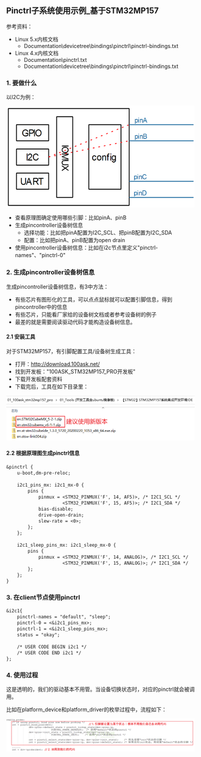 ## Pinctrl子系统使用示例_基于STM32MP157

参考资料：

* Linux 5.x内核文档
  * Documentation\devicetree\bindings\pinctrl\pinctrl-bindings.txt
* Linux 4.x内核文档
  * Documentation\pinctrl.txt
  * Documentation\devicetree\bindings\pinctrl\pinctrl-bindings.txt

### 1. 要做什么

以I2C为例：

![image-20210502105854634](pic/06_Pinctrl/07_i2c_example.png)



* 查看原理图确定使用哪些引脚：比如pinA、pinB
* 生成pincontroller设备树信息
  * 选择功能：比如把pinA配置为I2C_SCL、把pinB配置为I2C_SDA
  * 配置：比如把pinA、pinB配置为open drain
* 使用pincontroller设备树信息：比如在i2c节点里定义"pinctrl-names"、"pinctrl-0"



### 2. 生成pincontroller设备树信息

生成pincontroller设备树信息，有3中方法：

* 有些芯片有图形化的工具，可以点点鼠标就可以配置引脚信息，得到pincontroller中的信息
* 有些芯片，只能看厂家给的设备树文档或者参考设备树的例子
* 最差的就是需要阅读驱动代码才能构造设备树信息。

#### 2.1 安装工具

对于STM32MP157，有引脚配置工具/设备树生成工具：

  * 打开：http://download.100ask.net/
  * 找到开发板："100ASK_STM32MP157_PRO开发板"
  * 下载开发板配套资料
  * 下载完后，工具在如下目录里：

![](pic/06_Pinctrl/10_pins_tools.png)



#### 2.2 根据原理图生成pinctrl信息

```shell
&pinctrl {
	u-boot,dm-pre-reloc;

	i2c1_pins_mx: i2c1_mx-0 {
		pins {
			pinmux = <STM32_PINMUX('F', 14, AF5)>, /* I2C1_SCL */
					 <STM32_PINMUX('F', 15, AF5)>; /* I2C1_SDA */
			bias-disable;
			drive-open-drain;
			slew-rate = <0>;
		};
	};

	i2c1_sleep_pins_mx: i2c1_sleep_mx-0 {
		pins {
			pinmux = <STM32_PINMUX('F', 14, ANALOG)>, /* I2C1_SCL */
					 <STM32_PINMUX('F', 15, ANALOG)>; /* I2C1_SDA */
		};
	};
}

```





### 3. 在client节点使用pinctrl

```shell
&i2c1{
	pinctrl-names = "default", "sleep";
	pinctrl-0 = <&i2c1_pins_mx>;
	pinctrl-1 = <&i2c1_sleep_pins_mx>;
	status = "okay";

	/* USER CODE BEGIN i2c1 */
	/* USER CODE END i2c1 */
};
```





### 4. 使用过程

这是透明的，我们的驱动基本不用管。当设备切换状态时，对应的pinctrl就会被调用。

比如在platform_device和platform_driver的枚举过程中，流程如下：

![](pic/06_Pinctrl/09_pinctrl_really_probe.png)